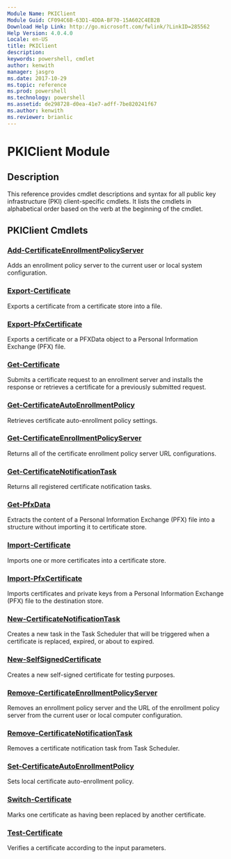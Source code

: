 ```yaml
---
Module Name: PKIClient
Module Guid: CF094C6B-63D1-4DDA-BF70-15A602C4EB2B
Download Help Link: http://go.microsoft.com/fwlink/?LinkID=285562
Help Version: 4.0.4.0
Locale: en-US
title: PKIClient
description: 
keywords: powershell, cmdlet
author: kenwith
manager: jasgro
ms.date: 2017-10-29
ms.topic: reference
ms.prod: powershell
ms.technology: powershell
ms.assetid: de298728-d0ea-41e7-adff-7be820241f67
ms.author: kenwith
ms.reviewer: brianlic
---
```


# PKIClient Module
## Description
This reference provides cmdlet descriptions and syntax for all public key infrastructure (PKI) client-specific cmdlets. It lists the cmdlets in alphabetical order based on the verb at the beginning of the cmdlet.

## PKIClient Cmdlets
### [Add-CertificateEnrollmentPolicyServer](./Add-CertificateEnrollmentPolicyServer.md)
Adds an enrollment policy server to the current user or local system configuration.

### [Export-Certificate](./Export-Certificate.md)
Exports a certificate from a certificate store into a file.

### [Export-PfxCertificate](./Export-PfxCertificate.md)
Exports a certificate or a PFXData object to a Personal Information Exchange (PFX) file.

### [Get-Certificate](./Get-Certificate.md)
Submits a certificate request to an enrollment server and installs the response or retrieves a certificate for a previously submitted request.

### [Get-CertificateAutoEnrollmentPolicy](./Get-CertificateAutoEnrollmentPolicy.md)
Retrieves certificate auto-enrollment policy settings.

### [Get-CertificateEnrollmentPolicyServer](./Get-CertificateEnrollmentPolicyServer.md)
Returns all of the certificate enrollment policy server URL configurations.

### [Get-CertificateNotificationTask](./Get-CertificateNotificationTask.md)
Returns all registered certificate notification tasks.

### [Get-PfxData](./Get-PfxData.md)
Extracts the content of a Personal Information Exchange (PFX) file into a structure without importing it to certificate store.

### [Import-Certificate](./Import-Certificate.md)
Imports one or more certificates into a certificate store.

### [Import-PfxCertificate](./Import-PfxCertificate.md)
Imports certificates and private keys from a Personal Information Exchange (PFX) file to the destination store.

### [New-CertificateNotificationTask](./New-CertificateNotificationTask.md)
Creates a new task in the Task Scheduler that will be triggered when a certificate is replaced, expired, or about to expired.

### [New-SelfSignedCertificate](./New-SelfSignedCertificate.md)
Creates a new self-signed certificate for testing purposes.

### [Remove-CertificateEnrollmentPolicyServer](./Remove-CertificateEnrollmentPolicyServer.md)
Removes an enrollment policy server and the URL of the enrollment policy server from the current user or local computer configuration.

### [Remove-CertificateNotificationTask](./Remove-CertificateNotificationTask.md)
Removes a certificate notification task from Task Scheduler.

### [Set-CertificateAutoEnrollmentPolicy](./Set-CertificateAutoEnrollmentPolicy.md)
Sets local certificate auto-enrollment policy.

### [Switch-Certificate](./Switch-Certificate.md)
Marks one certificate as having been replaced by another certificate.

### [Test-Certificate](./Test-Certificate.md)
Verifies a certificate according to the input parameters.
